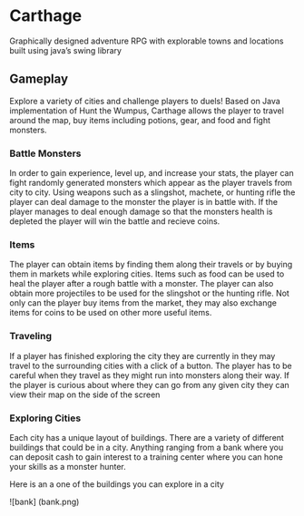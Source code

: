 # Carthage

Graphically designed adventure RPG with explorable towns and locations built using java’s swing library

## Gameplay

Explore a variety of cities and challenge players to duels!  Based on Java implementation of Hunt the Wumpus, Carthage allows the player to travel around the map, buy items including potions, gear, and food and fight monsters. 

### Battle Monsters
In order to gain experience, level up, and increase your stats, the player can fight randomly generated monsters which appear as the player travels from city to city.  Using weapons such as a slingshot, machete, or hunting rifle the player can deal damage to the monster the player is in battle with.  If the player manages to deal enough damage so that the monsters health is depleted the player will win the battle and recieve coins.

### Items
The player can obtain items by finding them along their travels or by buying them in markets while exploring cities.  Items such as food can be used to heal the player after a rough battle with a monster.  The player can also obtain more projectiles to be used for the slingshot or the hunting rifle.  Not only can the player buy items from the market, they may also exchange items for coins to be used on other more useful items.

### Traveling
If a player has finished exploring the city they are currently in they may travel to the surrounding cities with a click of a button.  The player has to be careful when they travel as they might run into monsters along their way.  If the player is curious about where they can go from any given city they can view their map on the side of the screen


### Exploring Cities
Each city has a unique layout of buildings.  There are a variety of different buildings that could be in a city.  Anything ranging from a bank where you can deposit cash to gain interest to a training center where you can hone your skills as a monster hunter.

Here is an a one of the buildings you can explore in a city

![bank] (bank.png)



